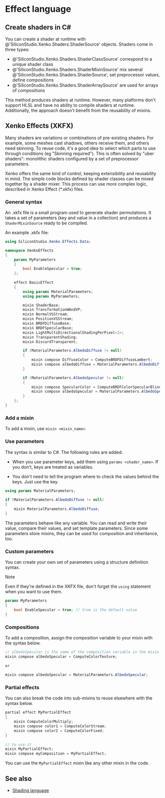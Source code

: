 # Effect language

## Create shaders in C&#35;

You can create a shader at runtime with @'SiliconStudio.Xenko.Shaders.ShaderSource' objects. Shaders come in three types:

- @'SiliconStudio.Xenko.Shaders.ShaderClassSource' correspond to a unique shader class
- @'SiliconStudio.Xenko.Shaders.ShaderMixinSource' mix several @'SiliconStudio.Xenko.Shaders.ShaderSource', set preprocessor values, define compositions
- @'SiliconStudio.Xenko.Shaders.ShaderArraySource' are used for arrays of compositions

This method produces shaders at runtime. However, many platforms don't support HLSL and have no ability to compile shaders at runtime. Additionally, the approach doesn't benefit from the reusability of mixins.

## Xenko Effects (XKFX)

Many shaders are variations or combinations of pre-existing shaders. For example, some meshes cast shadows, others receive them, and others need skinning. To reuse code, it's a good idea to select which parts to use through conditions (eg "Skinning required"). This is often solved by "uber shaders": monolithic shaders configured by a set of preprocessor parameters.

Xenko offers the same kind of control, keeping extensibility and reusability in mind. The simple code blocks defined by shader classes can be mixed together by a shader mixer. This process can use more complex logic, described in Xenko Effect (*.xkfx) files.

### General syntax

An .xkfx file is a small program used to generate shader permutations. It takes a set of parameters (key and value in a collection) and produces a `ShaderMixinSource` ready to be compiled.

An example .xkfx file:

```cs
using SiliconStudio.Xenko.Effects.Data;

namespace XenkoEffects
{
	params MyParameters
	{
		bool EnableSpecular = true;
	};
	
	effect BasicEffect
	{
		using params MaterialParameters;
		using params MyParameters;

		mixin ShaderBase;
		mixin TransformationWAndVP;
		mixin NormalVSStream;
		mixin PositionVSStream;
		mixin BRDFDiffuseBase;
		mixin BRDFSpecularBase;
		mixin LightMultiDirectionalShadingPerPixel<2>;
		mixin TransparentShading;
		mixin DiscardTransparent;

		if (MaterialParameters.AlbedoDiffuse != null)
		{
			mixin compose DiffuseColor = ComputeBRDFDiffuseLambert;
			mixin compose albedoDiffuse = MaterialParameters.AlbedoDiffuse;
		}

		if (MaterialParameters.AlbedoSpecular != null)
		{
			mixin compose SpecularColor = ComputeBRDFColorSpecularBlinnPhong;
			mixin compose albedoSpecular = MaterialParameters.AlbedoSpecular;
		}
	};
}
```

### Add a mixin

To add a mixin, use `mixin <mixin_name>`.

### Use parameters

The syntax is similar to C#. The following rules are added:

- When you use parameter keys, add them using `params <shader_name>`. If you don't, keys are treated as variables.

- You don't need to tell the program where to check the values behind the keys. Just use the key.

```cs
using params MaterialParameters;
 
if (MaterialParameters.AlbedoDiffuse != null)
{
	mixin MaterialParameters.AlbedoDiffuse;
}
```

The parameters behave like any variable. You can read and write their value, compare their values, and set template parameters. Since some parameters store mixins, they can be used for composition and inheritance, too.

### Custom parameters

You can create your own set of parameters using a structure definition syntax. 

>[!Note]
>Even if they're defined in the XKFX file, don't forget the `using` statement when you want to use them.

```cs
params MyParameters
{
	bool EnableSpecular = true; // true is the default value
}
```

### Compositions

To add a composition, assign the composition variable to your mixin with the syntax below.

```cs
// albedoSpecular is the name of the composition variable in the mixin
mixin compose albedoSpecular = ComputeColorTexture;
 
or
 
mixin compose albedoSpecular = MaterialParameters.AlbedoSpecular;
```

### Partial effects

You can also break the code into sub-mixins to reuse elsewhere with the syntax below.

```cs
partial effect MyPartialEffect
{
	mixin ComputeColorMultiply;
	mixin compose color1 = ComputeColorStream;
	mixin compose color2 = ComputeColorFixed;
}
 
// to use it
mixin MyPartialEffect;
mixin compose myComposition = MyPartialEffect;
```

You can use the `MyPartialEffect` mixin like any other mixin in the code.

## See also

* [Shading language](shading-language/index.md)
